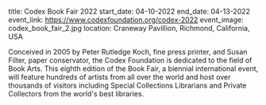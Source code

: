 title: Codex Book Fair 2022
start_date: 04-10-2022
end_date: 04-13-2022
event_link: https://www.codexfoundation.org/codex-2022
event_image: codex_book_fair_2.jpg
location: Craneway Pavillion, Richmond, California, USA

Conceived in 2005 by Peter Rutledge Koch, fine press printer, and Susan Filter, paper conservator, the Codex Foundation is dedicated to the field of Book Arts. This eighth edition of the Book Fair, a biennial international event, will feature hundreds of artists from all over the world and host over thousands of visitors including Special Collections Librarians and Private Collectors from the world's best libraries.
